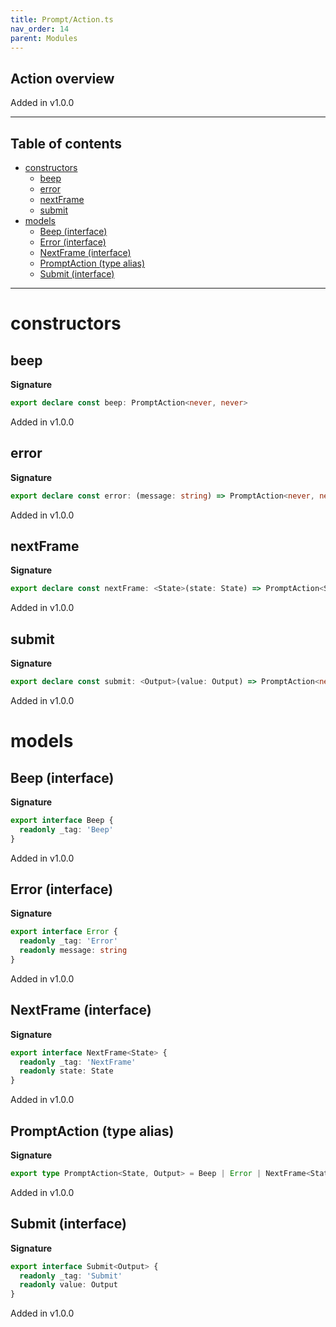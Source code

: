 ```yaml
---
title: Prompt/Action.ts
nav_order: 14
parent: Modules
---
```


## Action overview

Added in v1.0.0

---

<h2 class="text-delta">Table of contents</h2>

- [constructors](#constructors)
  - [beep](#beep)
  - [error](#error)
  - [nextFrame](#nextframe)
  - [submit](#submit)
- [models](#models)
  - [Beep (interface)](#beep-interface)
  - [Error (interface)](#error-interface)
  - [NextFrame (interface)](#nextframe-interface)
  - [PromptAction (type alias)](#promptaction-type-alias)
  - [Submit (interface)](#submit-interface)

---

# constructors

## beep

**Signature**

```ts
export declare const beep: PromptAction<never, never>
```

Added in v1.0.0

## error

**Signature**

```ts
export declare const error: (message: string) => PromptAction<never, never>
```

Added in v1.0.0

## nextFrame

**Signature**

```ts
export declare const nextFrame: <State>(state: State) => PromptAction<State, never>
```

Added in v1.0.0

## submit

**Signature**

```ts
export declare const submit: <Output>(value: Output) => PromptAction<never, Output>
```

Added in v1.0.0

# models

## Beep (interface)

**Signature**

```ts
export interface Beep {
  readonly _tag: 'Beep'
}
```

Added in v1.0.0

## Error (interface)

**Signature**

```ts
export interface Error {
  readonly _tag: 'Error'
  readonly message: string
}
```

Added in v1.0.0

## NextFrame (interface)

**Signature**

```ts
export interface NextFrame<State> {
  readonly _tag: 'NextFrame'
  readonly state: State
}
```

Added in v1.0.0

## PromptAction (type alias)

**Signature**

```ts
export type PromptAction<State, Output> = Beep | Error | NextFrame<State> | Submit<Output>
```

Added in v1.0.0

## Submit (interface)

**Signature**

```ts
export interface Submit<Output> {
  readonly _tag: 'Submit'
  readonly value: Output
}
```

Added in v1.0.0
